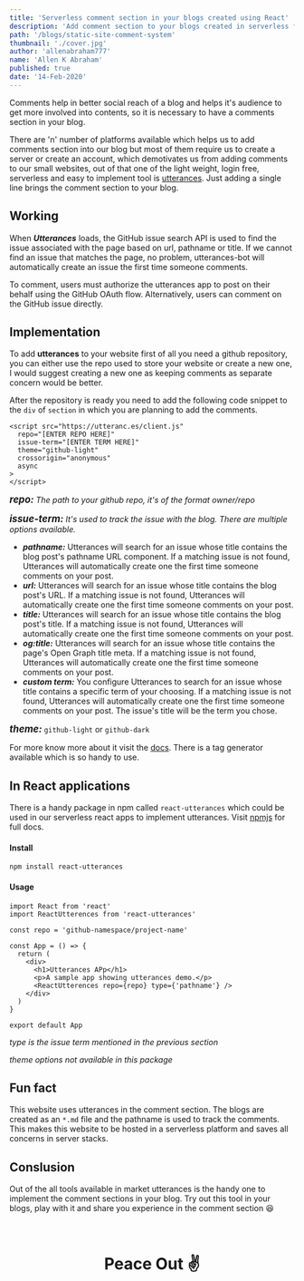```yaml
---
title: 'Serverless comment section in your blogs created using React'
description: 'Add comment section to your blogs created in serverless frameworks like - gatsby, which uses github to post comment'
path: '/blogs/static-site-comment-system'
thumbnail: './cover.jpg'
author: 'allenabraham777'
name: 'Allen K Abraham'
published: true
date: '14-Feb-2020'
---
```


Comments help in better social reach of a blog and helps it's audience to get more involved into contents, so it is necessary to have a comments section in your blog.

There are 'n' number of platforms available which helps us to add comments section into our blog but most of them require us to create a server or create an account, which demotivates us from adding comments to our small websites, out of that one of the light weight, login free, serverless and easy to implement tool is [utterances](https://utteranc.es). Just adding a single line brings the comment section to your blog.

## Working
When ***Utterances*** loads, the GitHub issue search API is used to find the issue associated with the page based on url, pathname or title. If we cannot find an issue that matches the page, no problem, utterances-bot will automatically create an issue the first time someone comments.

To comment, users must authorize the utterances app to post on their behalf using the GitHub OAuth flow. Alternatively, users can comment on the GitHub issue directly.

## Implementation

To add **utterances** to your website first of all you need a github repository, you can either use the repo used to store your website or create a new one, I would suggest creating a new one as keeping comments as separate concern would be better. 

After the repository is ready you need to add the following code snippet to the ```div``` of ```section``` in which you are planning to add the comments.
```
<script src="https://utteranc.es/client.js"
  repo="[ENTER REPO HERE]"
  issue-term="[ENTER TERM HERE]"
  theme="github-light"
  crossorigin="anonymous"
  async
>
</script>
```

<big>___repo:___</big> *The path to your github repo, it's of the format owner/repo*

<big>___issue-term:___</big> *It's used to track the issue with the blog. There are multiple options available.*
- ___pathname:___ Utterances will search for an issue whose title contains the blog post's pathname URL component. If a matching issue is not found, Utterances will automatically create one the first time someone comments on your post. 
- ___url:___ Utterances will search for an issue whose title contains the blog post's URL. If a matching issue is not found, Utterances will automatically create one the first time someone comments on your post.
- ___title:___ Utterances will search for an issue whose title contains the blog post's title. If a matching issue is not found, Utterances will automatically create one the first time someone comments on your post. 
- ___og:title:___ Utterances will search for an issue whose title contains the page's Open Graph title meta. If a matching issue is not found, Utterances will automatically create one the first time someone comments on your post. 
- ___custom term:___ You configure Utterances to search for an issue whose title contains a specific term of your choosing. If a matching issue is not found, Utterances will automatically create one the first time someone comments on your post. The issue's title will be the term you chose. 

<big>___theme:___</big> ```github-light``` or ```github-dark```

For more know more about it visit the [docs](https://utteranc.es). There is a tag generator available which is so handy to use.

## In React applications

There is a handy package in npm called ```react-utterances``` which could be used in our serverless react apps to implement utterances. Visit [npmjs](https://www.npmjs.com/package/react-utterances) for full docs.

#### Install
```
npm install react-utterances
```

#### Usage
```
import React from 'react'
import ReactUtterences from 'react-utterances'
 
const repo = 'github-namespace/project-name'
 
const App = () => {
  return (
    <div>
      <h1>Utterances APp</h1>
      <p>A sample app showing utterances demo.</p>
      <ReactUtterences repo={repo} type={'pathname'} />
    </div>
  )
}
 
export default App
```

*type is the issue term mentioned in the previous section*

*theme options not available in this package*

## Fun fact

This website uses utterances in the comment section. The blogs are created as an ```*.md``` file and the pathname is used to track the comments. This makes this website to be hosted in a serverless platform and saves all concerns in server stacks.

## Conslusion
Out of the all tools available in market utterances is the handy one to implement the comment sections in your blog. Try out this tool in your blogs, play with it and share you experience in the comment section 😆

<br/>

# <center>Peace Out ✌️</center>

